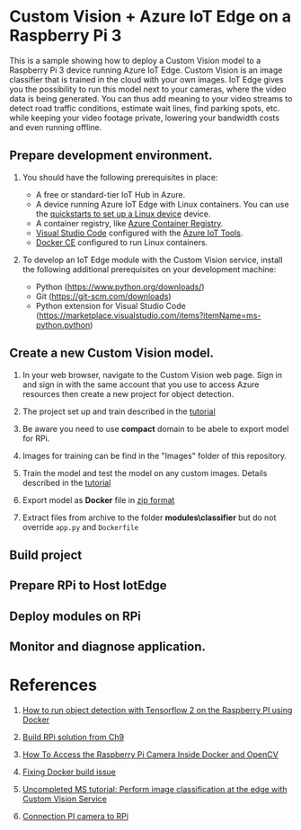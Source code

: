# Custom Vision + Azure IoT Edge on a Raspberry Pi 3


This is a sample showing how to deploy a Custom Vision model to a Raspberry Pi 3 device running Azure IoT Edge. Custom Vision is an image classifier that is trained in the cloud with your own images. IoT Edge gives you the possibility to run this model next to your cameras, where the video data is being generated. You can thus add meaning to your video streams to detect road traffic conditions, estimate wait lines, find parking spots, etc. while keeping your video footage private, lowering your bandwidth costs and even running offline.

## Prepare development environment. 

1. You should have the following prerequisites in place:

    - A free or standard-tier IoT Hub in Azure.
    - A device running Azure IoT Edge with Linux containers. You can use the [quickstarts to set up a Linux device](https://docs.microsoft.com/en-us/azure/iot-edge/quickstart-linux?view=iotedge-2020-11) device.
    - A container registry, like [Azure Container Registry](https://docs.microsoft.com/en-us/azure/container-registry/?view=iotedge-2020-11).
    - [Visual Studio Code](https://code.visualstudio.com/) configured with the [Azure IoT Tools](https://marketplace.visualstudio.com/items?itemName=vsciot-vscode.azure-iot-tools).
    - [Docker CE](https://docs.docker.com/install/) configured to run Linux containers.

1. To develop an IoT Edge module with the Custom Vision service, install the following additional prerequisites on your development machine:

    - Python (https://www.python.org/downloads/)
    - Git (https://git-scm.com/downloads)
    - Python extension for Visual Studio Code (https://marketplace.visualstudio.com/items?itemName=ms-python.python)


## Create a new Custom Vision model. 

1. In your web browser, navigate to the Custom Vision web page.  Sign in and sign in with the same account that you use to access Azure resources then create a new project for object detection.

1. The project set up and train described in the [tutorial](https://docs.microsoft.com/en-us/azure/cognitive-services/custom-vision-service/get-started-build-detector)

1. Be aware you need to use **compact** domain to be abele to export model for RPi.

1. Images for training can be find in the "Images" folder of this repository.

1. Train the model and test the model on any custom images. Details described in the [tutorial](https://docs.microsoft.com/en-us/azure/cognitive-services/custom-vision-service/test-your-model)

1. Export model as **Docker** file in [zip format](https://docs.microsoft.com/en-us/azure/cognitive-services/custom-vision-service/export-your-model#export-your-model)

1. Extract files from archive to the folder **modules\classifier** but do not override `app.py` and `Dockerfile`

## Build project


## Prepare RPi to Host IotEdge


## Deploy modules on RPi


## Monitor and diagnose application.


# References

1. [How to run object detection with Tensorflow 2 on the Raspberry PI using Docker](https://spltech.co.uk/how-to-run-object-detection-with-tensorflow-2-on-the-raspberry-pi-using-docker/)

1. [Build RPi solution from Ch9](https://github.com/Azure-Samples/Custom-vision-service-iot-edge-raspberry-pi)

1. [How To Access the Raspberry Pi Camera Inside Docker and OpenCV](https://spltech.co.uk/how-to-access-the-raspberry-pi-camera-inside-docker-and-opencv/)

1. [Fixing Docker build issue](https://dev.to/kenakamu/export-custom-vision-model-to-raspberry-pi-3-issue-and-fix-29bg)

1. [Uncompleted MS tutorial: Perform image classification at the edge with Custom Vision Service](https://docs.microsoft.com/en-us/azure/iot-edge/tutorial-deploy-custom-vision?view=iotedge-2020-11)

1. [Connection PI camera to RPi](https://www.teachmemicro.com/uploading-camera-images-raspberry-pi-website/)